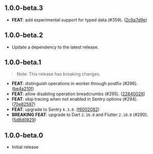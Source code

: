## 1.0.0-beta.3

 - **FEAT**: add experimental support for typed data (#359). ([2c9a7d9e](https://github.com/cbl-dart/cbl-dart/commit/2c9a7d9ea94e50ad96354c785ce62d6a437b34bd))

## 1.0.0-beta.2

 - Update a dependency to the latest release.

## 1.0.0-beta.1

> Note: This release has breaking changes.

 - **FEAT**: distinguish operations in worker through postfix (#296). ([be4a210f](https://github.com/cbl-dart/cbl-dart/commit/be4a210f59f73a253e66f3272006164cc66adbc0))
 - **FEAT**: allow disabling operation breadcrumbs (#295). ([22840026](https://github.com/cbl-dart/cbl-dart/commit/22840026f59a6e1f469a819367a1d49a7fa51b50))
 - **FEAT**: skip tracing when not enabled in Sentry options (#294). ([70e82597](https://github.com/cbl-dart/cbl-dart/commit/70e82597f9d08d5a82f4417ddbd16bcd441e1991))
 - **FEAT**: upgrade to Sentry `6.3.0`. ([f6002082](https://github.com/cbl-dart/cbl-dart/commit/f6002082c569804622b11299f16e9d25800ad9ca))
 - **BREAKING** **FEAT**: upgrade to Dart `2.16.0` and Flutter `2.10.0` (#290). ([5d8d0829](https://github.com/cbl-dart/cbl-dart/commit/5d8d082967f8a13b47df788fda42bd0ef54d6def))

## 1.0.0-beta.0

 - Initial release

